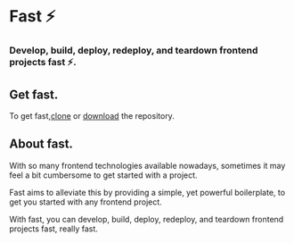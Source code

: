 # Fast ⚡️

### Develop, build, deploy, redeploy, and teardown frontend projects fast ⚡️.

## Get fast.
To get fast,[clone](https://github.com/reblim/fast.git) or [download](https://github.com/reblim/fast/archive/main.zip) the repository.

## About fast.
With so many frontend technologies available nowadays, sometimes it may feel a bit cumbersome to get started with a project.

Fast aims to alleviate this by providing a simple, yet powerful boilerplate, to get you started with any frontend project.

With fast, you can develop, build, deploy, redeploy, and teardown frontend projects fast, really fast.
